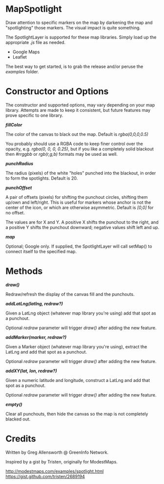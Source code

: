 # MapSpotlight

Draw attention to specific markers on the map by darkening the map and "spotlighting" those markers. The visual impact is quite something.

The SpotlightLayer is supported for these map libraries. Simply load up the appropriate _.js_ file as needed.

* Google Maps
* Leaflet

The best way to get started, is to grab the release and/or peruse the _examples_ folder.


# Constructor and Options

The constructor and supported options, may vary depending on your map library. Attempts are made to keep it consistent, but future features may prove specific to one library.

_**fillColor**_ 

The color of the canvas to black out the map. Default is _rgba(0,0,0,0.5)_

You probably should use a RGBA code to keep finer control over the opacity, e.g. _rgba(0, 0, 0, 0.25)_, but if you like a completely solid blackout then _#rrggbb_ or _rgb(r,g,b)_ formats may be used as well.

_**punchRadius**_

The radius (pixels) of the white "holes" punched into the blackout, in order to form the spotlights. Default is 20.

_**punchOffset**_

A pair of offsets (pixels) for shifting the punchout circles, shifting them up/own and left/right. This is useful for markers whose anchor is not the center of the icon, or which are otherwise asymmetric. Default is _[0,0]_ for no offset.

The values are for X and Y. A positive X shifts the punchout to the right, and a positive Y shifts the punchout downward; negative values shift left and up.

_**map**_

Optional; Google only. If supplied, the SpotlightLayer will call setMap() to connect itself to the specified map.


# Methods

_**draw()**_

Redraw/refresh the display of the canvas fill and the punchouts.

_**addLatLng(latlng, redraw?)**_

Given a LatLng object (whatever map library you're using) add that spot as a punchout.

Optional _redraw_ parameter will trigger _draw()_ after adding the new feature.

_**addMarker(marker, redraw?)**_

Given a Marker object (whatever map library you're using), extract the LatLng and add that spot as a punchout.

Optional _redraw_ parameter will trigger _draw()_ after adding the new feature.

_**addXY(lat, lon, redraw?)**_

Given a numeric latitude and longitude, construct a LatLng and add that spot as a punchout.

Optional _redraw_ parameter will trigger _draw()_ after adding the new feature.

_**empty()**_

Clear all punchouts, then hide the canvas so the map is not completely blacked out.


# Credits

Written by Greg Allensworth @ GreenInfo Network.

Inspired by a gist by Tristen, originally for ModestMaps.

http://modestmaps.com/examples/spotlight.html
https://gist.github.com/tristen/2689194
